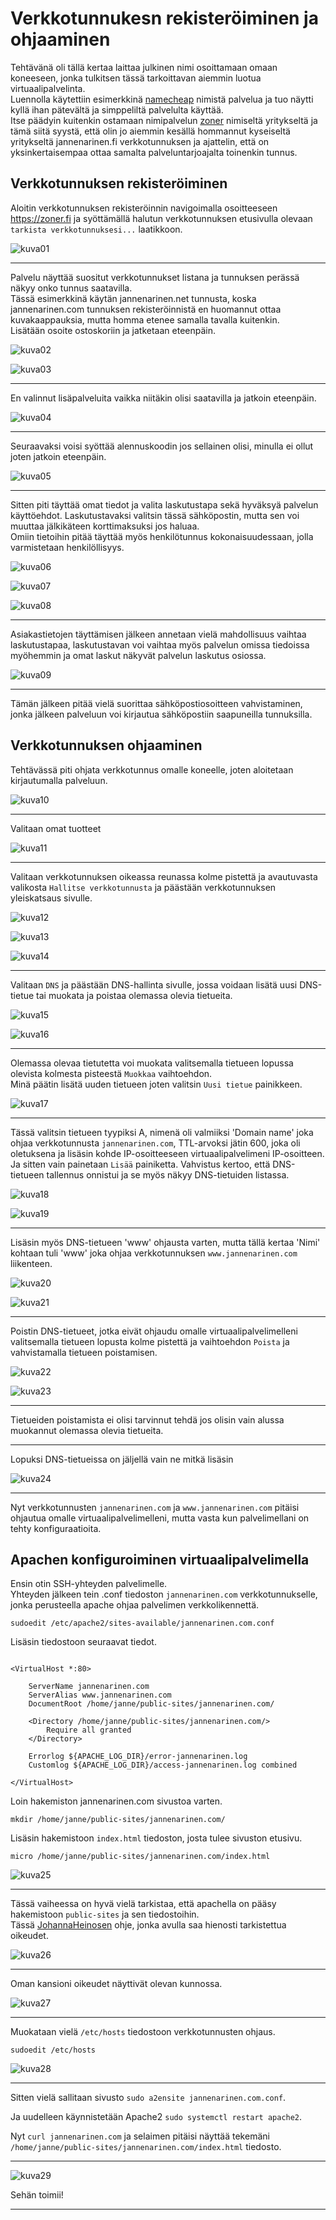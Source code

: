 # Verkkotunnukesn rekisteröiminen ja ohjaaminen

Tehtävänä oli tällä kertaa laittaa julkinen nimi osoittamaan omaan koneeseen, jonka tulkitsen tässä tarkoittavan aiemmin luotua virtuaalipalvelinta.  
Luennolla käytettiin esimerkkinä [namecheap](https://www.namecheap.com/) nimistä palvelua ja tuo näytti kyllä ihan pätevältä ja simppeliltä palvelulta käyttää.  
Itse päädyin kuitenkin ostamaan nimipalvelun [zoner](https://www.zoner.fi/) nimiseltä yritykseltä ja tämä siitä syystä, että olin jo aiemmin kesällä hommannut kyseiseltä yritykseltä jannenarinen.fi verkkotunnuksen ja ajattelin, että on yksinkertaisempaa ottaa samalta palveluntarjoajalta toinenkin tunnus.

## Verkkotunnuksen rekisteröiminen

Aloitin verkkotunnuksen rekisteröinnin navigoimalla osoitteeseen https://zoner.fi ja syöttämällä halutun verkkotunnuksen etusivulla olevaan `tarkista verkkotunnuksesi...` laatikkoon.

![kuva01](/pictures/h5/zonerdns1x.png)

---

Palvelu näyttää suositut verkkotunnukset listana ja tunnuksen perässä näkyy onko tunnus saatavilla.  
Tässä esimerkkinä käytän jannenarinen.net tunnusta, koska jannenarinen.com tunnuksen rekisteröinnistä en huomannut ottaa kuvakaappauksia, mutta homma etenee samalla tavalla kuitenkin.  
Lisätään osoite ostoskoriin ja jatketaan eteenpäin.

![kuva02](/pictures/h5/zonerdns2x.png)

![kuva03](/pictures/h5/zonerdns3x.png)

---

En valinnut lisäpalveluita vaikka niitäkin olisi saatavilla ja jatkoin eteenpäin.

![kuva04](/pictures/h5/zonerdns4x.png)

---

Seuraavaksi voisi syöttää alennuskoodin jos sellainen olisi, minulla ei ollut joten jatkoin eteenpäin.

![kuva05](/pictures/h5/zonerdns5x.png)

---

Sitten piti täyttää omat tiedot ja valita laskutustapa sekä hyväksyä palvelun käyttöehdot. Laskutustavaksi valitsin tässä sähköpostin, mutta sen voi muuttaa jälkikäteen korttimaksuksi jos haluaa.  
Omiin tietoihin pitää täyttää myös henkilötunnus kokonaisuudessaan, jolla varmistetaan henkilöllisyys.

![kuva06](/pictures/h5/zonerdns6x.png)

![kuva07](/pictures/h5/zonerdns7x.png)

![kuva08](/pictures/h5/zonerdns7x2.png)

---

Asiakastietojen täyttämisen jälkeen annetaan vielä mahdollisuus vaihtaa laskutustapaa, laskutustavan voi vaihtaa myös palvelun omissa tiedoissa myöhemmin ja omat laskut näkyvät palvelun laskutus osiossa.

![kuva09](/pictures/h5/zonerdns8x.png)

---

Tämän jälkeen pitää vielä suorittaa sähköpostiosoitteen vahvistaminen, jonka jälkeen palveluun voi kirjautua sähköpostiin saapuneilla tunnuksilla.

## Verkkotunnuksen ohjaaminen

Tehtävässä piti ohjata verkkotunnus omalle koneelle, joten aloitetaan kirjautumalla palveluun.

![kuva10](/pictures/h5/zonerdns9.png)

---

Valitaan omat tuotteet

![kuva11](/pictures/h5/zonerdns10x.png)

---

Valitaan verkkotunnuksen oikeassa reunassa kolme pistettä ja avautuvasta valikosta `Hallitse verkkotunnusta` ja päästään verkkotunnuksen yleiskatsaus sivulle.

![kuva12](/pictures/h5/zonerdns11x.png)

![kuva13](/pictures/h5/zonerdns12x.png)

![kuva14](/pictures/h5/zonerdns13.png)

---

Valitaan `DNS` ja päästään DNS-hallinta sivulle, jossa voidaan lisätä uusi DNS-tietue tai muokata ja poistaa olemassa olevia tietueita.

![kuva15](/pictures/h5/zonerdns14x.png)

![kuva16](/pictures/h5/zonerdns15x.png)

---

Olemassa olevaa tietutetta voi muokata valitsemalla tietueen lopussa olevista kolmesta pisteestä `Muokkaa` vaihtoehdon.  
Minä päätin lisätä uuden tietueen joten valitsin `Uusi tietue` painikkeen.

![kuva17](/pictures/h5/zonerdns16x.png)

---

Tässä valitsin tietueen tyypiksi A, nimenä oli valmiiksi 'Domain name' joka ohjaa verkkotunnusta `jannenarinen.com`, TTL-arvoksi jätin 600, joka oli oletuksena ja lisäsin kohde IP-osoitteeseen virtuaalipalvelimeni IP-osoitteen. Ja sitten vain painetaan `Lisää` painiketta. Vahvistus kertoo, että DNS-tietueen tallennus onnistui ja se myös näkyy DNS-tietuiden listassa.

![kuva18](/pictures/h5/zonerdns17x.png)

![kuva19](/pictures/h5/zonerdns18x.png)

---

Lisäsin myös DNS-tietueen 'www' ohjausta varten, mutta tällä kertaa 'Nimi' kohtaan tuli 'www' joka ohjaa verkkotunnuksen `www.jannenarinen.com` liikenteen.

![kuva20](/pictures/h5/zonerdns19x.png)

![kuva21](/pictures/h5/zonerdns20x.png)

---

Poistin DNS-tietueet, jotka eivät ohjaudu omalle virtuaalipalvelimelleni valitsemalla tietueen lopusta kolme pistettä ja vaihtoehdon `Poista` ja vahvistamalla tietueen poistamisen.

![kuva22](/pictures/h5/zonerdns21x.png)

![kuva23](/pictures/h5/zonerdns22.png)

---

Tietueiden poistamista ei olisi tarvinnut tehdä jos olisin vain alussa muokannut olemassa olevia tietueita.

---

Lopuksi DNS-tietueissa on jäljellä vain ne mitkä lisäsin

![kuva24](/pictures/h5/zonerdns23x.png)

---

Nyt verkkotunnusten `jannenarinen.com` ja `www.jannenarinen.com` pitäisi ohjautua omalle virtuaalipalvelimelleni, mutta vasta kun palvelimellani on tehty konfiguraatioita.

## Apachen konfiguroiminen virtuaalipalvelimella

Ensin otin SSH-yhteyden palvelimelle.  
Yhteyden jälkeen tein .conf tiedoston `jannenarinen.com` verkkotunnukselle, jonka perusteella apache ohjaa palvelimen verkkolikennettä.

```
sudoedit /etc/apache2/sites-available/jannenarinen.com.conf
```

Lisäsin tiedostoon seuraavat tiedot.

```

<VirtualHost *:80>

    ServerName jannenarinen.com
    ServerAlias www.jannenarinen.com
    DocumentRoot /home/janne/public-sites/jannenarinen.com/

    <Directory /home/janne/public-sites/jannenarinen.com/>
        Require all granted
    </Directory>

    Errorlog ${APACHE_LOG_DIR}/error-jannenarinen.log
    Customlog ${APACHE_LOG_DIR}/access-jannenarinen.log combined

</VirtualHost>

```

Loin hakemiston jannenarinen.com sivustoa varten.

```
mkdir /home/janne/public-sites/jannenarinen.com/
```

Lisäsin hakemistoon `index.html` tiedoston, josta tulee sivuston etusivu.

```
micro /home/janne/public-sites/jannenarinen.com/index.html
```

![kuva25](/pictures/h5/apache1.png)

---

Tässä vaiheessa on hyvä vielä tarkistaa, että apachella on pääsy hakemistoon `public-sites` ja sen tiedostoihin.  
Tässä [JohannaHeinosen](https://github.com/johannaheinonen/johanna-test-repo/blob/main/linux-03092025.md) ohje, jonka avulla saa hienosti tarkistettua oikeudet.

![kuva26](/pictures/h5/johannaheinonen-apache-permissions.png)

---

Oman kansioni oikeudet näyttivät olevan kunnossa.

![kuva27](/pictures/h5/apache2.png)

---

Muokataan vielä `/etc/hosts` tiedostoon verkkotunnusten ohjaus.

```
sudoedit /etc/hosts
```

![kuva28](/pictures/h5/apache3.png)

---

Sitten vielä sallitaan sivusto `sudo a2ensite jannenarinen.com.conf`.

Ja uudelleen käynnistetään Apache2 `sudo systemctl restart apache2`.

Nyt `curl jannenarinen.com` ja selaimen pitäisi näyttää tekemäni `/home/janne/public-sites/jannenarinen.com/index.html` tiedosto.

---

![kuva29](/pictures/h5/apache4.png)

Sehän toimii!

---
